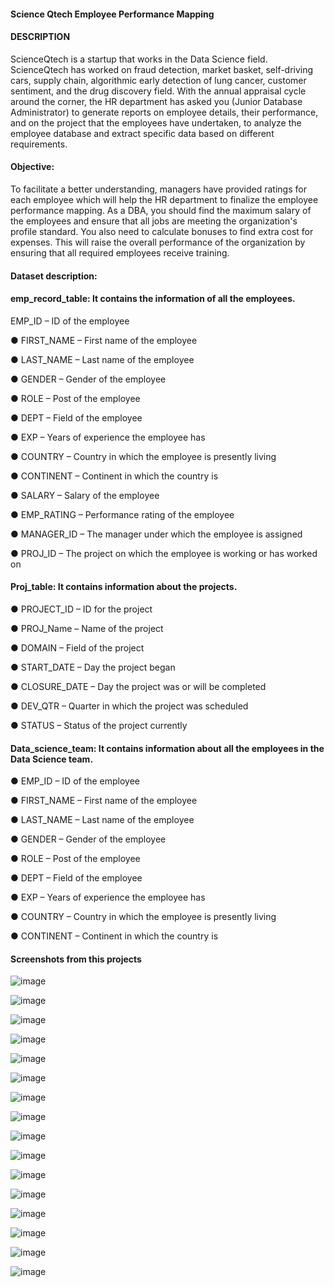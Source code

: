 #### Science Qtech Employee Performance Mapping ####


#### DESCRIPTION

ScienceQtech is a startup that works in the Data Science field. ScienceQtech has worked on fraud detection, market
basket, self-driving cars, supply chain, algorithmic early detection of lung cancer, customer sentiment, and the drug
discovery field. With the annual appraisal cycle around the corner, the HR department has asked you (Junior
Database Administrator) to generate reports on employee details, their performance, and on the project that the
employees have undertaken, to analyze the employee database and extract specific data based on different
requirements.

#### Objective:

To facilitate a better understanding, managers have provided ratings for each employee which will help the HR
department to finalize the employee performance mapping. As a DBA, you should find the maximum salary of the
employees and ensure that all jobs are meeting the organization's profile standard. You also need to calculate
bonuses to find extra cost for expenses. This will raise the overall performance of the organization by ensuring that
all required employees receive training.

#### Dataset description:
#### emp_record_table: It contains the information of all the employees.
EMP_ID – ID of the employee

● FIRST_NAME – First name of the employee

● LAST_NAME – Last name of the employee

● GENDER – Gender of the employee

● ROLE – Post of the employee

● DEPT – Field of the employee

● EXP – Years of experience the employee has

● COUNTRY – Country in which the employee is presently living

● CONTINENT – Continent in which the country is

● SALARY – Salary of the employee

● EMP_RATING – Performance rating of the employee

● MANAGER_ID – The manager under which the employee is assigned

● PROJ_ID – The project on which the employee is working or has worked on

#### Proj_table: It contains information about the projects.

● PROJECT_ID – ID for the project

● PROJ_Name – Name of the project

● DOMAIN – Field of the project

● START_DATE – Day the project began

● CLOSURE_DATE – Day the project was or will be completed

● DEV_QTR – Quarter in which the project was scheduled

● STATUS – Status of the project currently

#### Data_science_team: It contains information about all the employees in the Data Science team.

● EMP_ID – ID of the employee

● FIRST_NAME – First name of the employee

● LAST_NAME – Last name of the employee

● GENDER – Gender of the employee

● ROLE – Post of the employee

● DEPT – Field of the employee

● EXP – Years of experience the employee has

● COUNTRY – Country in which the employee is presently living

● CONTINENT – Continent in which the country is

#### Screenshots from this projects

![image](https://github.com/kaushik-prasad-dey/my_sql_data_analysis_projects/assets/109330283/dbab5647-707c-4808-a7f5-c7bceda1dee5)

![image](https://github.com/kaushik-prasad-dey/my_sql_data_analysis_projects/assets/109330283/7bc18b98-f19e-4880-a4bb-30d10a4860a7)

![image](https://github.com/kaushik-prasad-dey/my_sql_data_analysis_projects/assets/109330283/ae54e765-9d7a-40f0-bc94-41051be7e254)

![image](https://github.com/kaushik-prasad-dey/my_sql_data_analysis_projects/assets/109330283/3e0824dc-7afe-49ca-ab7b-c582beb47b6f)

![image](https://github.com/kaushik-prasad-dey/my_sql_data_analysis_projects/assets/109330283/f574022d-766c-4044-bc2c-555f05da22a9)

![image](https://github.com/kaushik-prasad-dey/my_sql_data_analysis_projects/assets/109330283/ebcada1c-7cb1-4117-a28a-eafaf39e1e6c)

![image](https://github.com/kaushik-prasad-dey/my_sql_data_analysis_projects/assets/109330283/87c3a27b-35e9-4c5e-ba75-1de1cf11b802)

![image](https://github.com/kaushik-prasad-dey/my_sql_data_analysis_projects/assets/109330283/68201595-8ea4-4bcb-a3a0-132779319d96)

![image](https://github.com/kaushik-prasad-dey/my_sql_data_analysis_projects/assets/109330283/fa25be42-4be5-4e1a-866c-11ab14efc04f)

![image](https://github.com/kaushik-prasad-dey/my_sql_data_analysis_projects/assets/109330283/b9c5ef0f-ef83-468a-80c8-a82f08b12147)

![image](https://github.com/kaushik-prasad-dey/my_sql_data_analysis_projects/assets/109330283/4fe96fd8-18a1-4fe9-aec2-2ffea176f89d)

![image](https://github.com/kaushik-prasad-dey/my_sql_data_analysis_projects/assets/109330283/f0ed0687-87a8-4f20-b2e5-3a221c664e72)

![image](https://github.com/kaushik-prasad-dey/my_sql_data_analysis_projects/assets/109330283/e5fb9553-1ba5-4af4-9440-e9f67acbd1c2)

![image](https://github.com/kaushik-prasad-dey/my_sql_data_analysis_projects/assets/109330283/d7425d7f-9050-4b54-8c3c-0a5701151ad0)

![image](https://github.com/kaushik-prasad-dey/my_sql_data_analysis_projects/assets/109330283/240a3f69-a9f3-4b48-8389-628864f1e473)

![image](https://github.com/kaushik-prasad-dey/my_sql_data_analysis_projects/assets/109330283/0358b4fa-450f-4e1d-836c-daa94a8cbeac)












